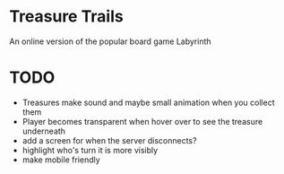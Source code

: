# Treasure Trails
An online version of the popular board game Labyrinth

# TODO
- Treasures make sound and maybe small animation when you collect them
- Player becomes transparent when hover over to see the treasure underneath
- add a screen for when the server disconnects?
- highlight who's turn it is more visibly
- make mobile friendly